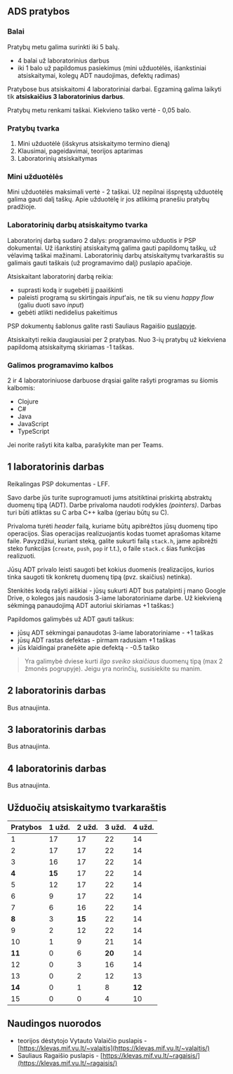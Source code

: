 ## ADS pratybos

### Balai

Pratybų metu galima surinkti iki 5 balų.
- 4 balai už laboratorinius darbus
- iki 1 balo už papildomus pasiekimus (mini užduotėlės, išankstiniai atsiskaitymai, kolegų ADT naudojimas, defektų radimas)

Pratybose bus atsiskaitomi 4 laboratoriniai darbai. Egzaminą galima laikyti tik **atsiskaičius 3 laboratorinius darbus**.

Pratybų metu renkami taškai. Kiekvieno taško vertė - 0,05 balo.

### Pratybų tvarka

1. Mini užduotėlė (išskyrus atsiskaitymo termino dieną)
2. Klausimai, pageidavimai, teorijos aptarimas
3. Laboratorinių atsiskaitymas

### Mini užduotėlės

Mini užduotėlės maksimali vertė - 2 taškai. Už nepilnai išspręstą užduotėlę galima gauti dalį taškų. Apie užduotėlę ir jos atlikimą pranešiu pratybų pradžioje.

### Laboratorinių darbų atsiskaitymo tvarka

Laboratorinį darbą sudaro 2 dalys: programavimo užduotis ir PSP dokumentai. Už išankstinį atsiskaitymą galima gauti papildomų taškų, už vėlavimą taškai mažinami. Laboratorinių darbų atsiskaitymų tvarkaraštis su galimais gauti taškais (už programavimo dalį) puslapio apačioje.

Atsiskaitant laboratorinį darbą reikia:

- suprasti kodą ir sugebėti jį paaiškinti
- paleisti programą su skirtingais _input_'ais, ne tik su vienu _happy flow_ (galiu duoti savo _input_)
- gebėti atlikti nedidelius pakeitimus

PSP dokumentų šablonus galite rasti Sauliaus Ragaišio [puslapyje](https://klevas.mif.vu.lt/~ragaisis/ADS2019/index.html).

Atsiskaityti reikia daugiausiai per 2 pratybas. Nuo 3-ių pratybų už kiekviena papildomą atsiskaitymą skiriamas -1 taškas.

### Galimos programavimo kalbos

2 ir 4 laboratoriniuose darbuose drąsiai galite rašyti programas su šiomis kalbomis:

- Clojure
- C#
- Java
- JavaScript
- TypeScript

Jei norite rašyti kita kalba, parašykite man per Teams.

## 1 laboratorinis darbas

Reikalingas PSP dokumentas - LFF.

Savo darbe jūs turite suprogramuoti jums atsitiktinai priskirtą abstraktų duomenų tipą (ADT). Darbe privaloma naudoti rodykles _(pointers)_. Darbas turi būti atliktas su C arba C++ kalba (geriau būtų su C).

Privaloma turėti _header_ failą, kuriame būtų apibrėžtos jūsų duomenų tipo operacijos. Šias operacijas realizuojantis kodas tuomet aprašomas kitame faile. Pavyzdžiui, kuriant steką, galite sukurti failą `stack.h`, jame apibrėžti steko funkcijas (`create`, `push`, `pop` ir t.t.), o faile `stack.c` šias funkcijas realizuoti.

Jūsų ADT privalo leisti saugoti bet kokius duomenis (realizacijos, kurios tinka saugoti tik konkretų duomenų tipą (pvz. skaičius) netinka).

Stenkitės kodą rašyti aiškiai - jūsų sukurti ADT bus patalpinti į mano Google Drive, o kolegos jais naudosis 3-iame laboratoriniame darbe. Už kiekvieną sėkmingą panaudojimą ADT autoriui skiriamas +1 taškas:)

Papildomos galimybės už ADT gauti taškus:

- jūsų ADT sėkmingai panaudotas 3-iame laboratoriniame - +1 taškas
- jūsų ADT rastas defektas - pirmam radusiam +1 taškas
- jūs klaidingai pranešėte apie defektą - -0.5 taško

> Yra galimybė dviese kurti  _ilgo sveiko skaičiaus_ duomenų tipą (max 2 žmonės pogrupyje). Jeigu yra norinčių, susisiekite su manim.

## 2 laboratorinis darbas
Bus atnaujinta.

## 3 laboratorinis darbas
Bus atnaujinta.

## 4 laboratorinis darbas
Bus atnaujinta.

## Užduočių atsiskaitymo tvarkaraštis

| Pratybos  | 1 užd. | 2 užd. | 3 užd. | 4 užd. |
| --------- | ------ | ------ | ------ | ------ |
| 1   | 17  | 17  | 22  | 14  |
| 2   | 17  | 17  | 22  | 14  |
| 3   | 16  | 17  | 22  | 14  |
|**4**| **15**  | 17  | 22  | 14  |
| 5   | 12  | 17  | 22  | 14  |
| 6   | 9   | 17  | 22  | 14  |
| 7   | 6   | 16  | 22  | 14  |
| **8**   | 3   | **15**  | 22  | 14  |
| 9   | 2   | 12  | 22  | 14  |
| 10  | 1   | 9   | 21  | 14  |
| **11**  | 0   | 6   | **20**  | 14  |
| 12  | 0   | 3   | 16  | 14  |
| 13  | 0   | 2   | 12  | 13  |
| **14**  | 0   | 1   | 8   | **12**  |
| 15  | 0   | 0   | 4   | 10  |

## Naudingos nuorodos
- teorijos dėstytojo Vytauto Valaičio puslapis - [https://klevas.mif.vu.lt/~valaitis](https://klevas.mif.vu.lt/~valaitis/)
- Sauliaus Ragaišio puslapis - [https://klevas.mif.vu.lt/~ragaisis/](https://klevas.mif.vu.lt/~ragaisis/)